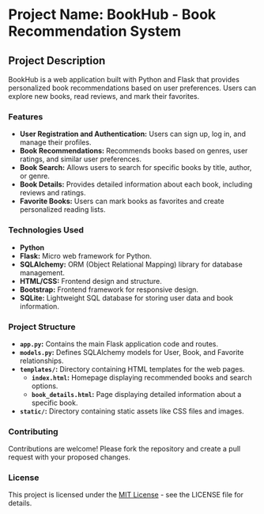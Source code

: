 # Project Name: BookHub - Book Recommendation System

## Project Description

BookHub is a web application built with Python and Flask that provides personalized book recommendations based on user preferences. Users can explore new books, read reviews, and mark their favorites.

### Features

- **User Registration and Authentication:** Users can sign up, log in, and manage their profiles.
- **Book Recommendations:** Recommends books based on genres, user ratings, and similar user preferences.
- **Book Search:** Allows users to search for specific books by title, author, or genre.
- **Book Details:** Provides detailed information about each book, including reviews and ratings.
- **Favorite Books:** Users can mark books as favorites and create personalized reading lists.

### Technologies Used

- **Python**
- **Flask:** Micro web framework for Python.
- **SQLAlchemy:** ORM (Object Relational Mapping) library for database management.
- **HTML/CSS:** Frontend design and structure.
- **Bootstrap:** Frontend framework for responsive design.
- **SQLite:** Lightweight SQL database for storing user data and book information.

### Project Structure

- **`app.py`:** Contains the main Flask application code and routes.
- **`models.py`:** Defines SQLAlchemy models for User, Book, and Favorite relationships.
- **`templates/`:** Directory containing HTML templates for the web pages.
  - **`index.html`:** Homepage displaying recommended books and search options.
  - **`book_details.html`:** Page displaying detailed information about a specific book.
- **`static/`:** Directory containing static assets like CSS files and images.

### Contributing

Contributions are welcome! Please fork the repository and create a pull request with your proposed changes.

### License

This project is licensed under the [MIT License](LICENSE) - see the LICENSE file for details.
